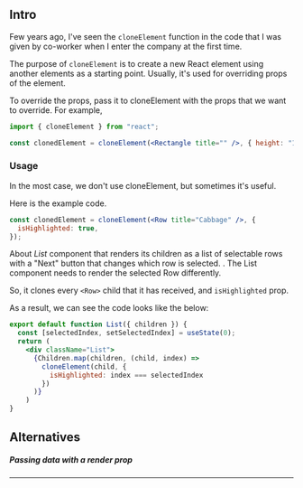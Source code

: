 ## Intro

Few years ago, I've seen the `cloneElement` function in the code that I was given by co-worker when I enter the company at the first time.

The purpose of `cloneElement` is to create a new React element using another elements as a starting point. Usually, it's used for overriding props of the element.

To override the props, pass it to cloneElement with the props that we want to override. For example,

```jsx
import { cloneElement } from "react";

const clonedElement = cloneElement(<Rectangle title="" />, { height: "10px" });
```

### Usage

In the most case, we don't use cloneElement, but sometimes it's useful.

Here is the example code.

```jsx
const clonedElement = cloneElement(<Row title="Cabbage" />, {
  isHighlighted: true,
});
```

About _List_ component that renders its children as a list of selectable rows with a "Next" button that changes which row is selected. . The List component needs to render the selected Row differently.

So, it clones every `<Row>` child that it has received, and `isHighlighted` prop.

As a result, we can see the code looks like the below:

```jsx
export default function List({ children }) {
  const [selectedIndex, setSelectedIndex] = useState(0);
  return (
    <div className="List">
      {Children.map(children, (child, index) =>
        cloneElement(child, {
          isHighlighted: index === selectedIndex
        })
      )}
	)
}
```

## Alternatives

##### Passing data with a render prop

---

[](https://react.dev/reference/react/cloneElement)

[](https://react.dev/reference/react/cloneElement#alternatives)

[](https://velog.io/@qkrcksdnr98/React-cloneElement)
